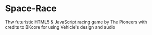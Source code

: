 # Space-Race
Thw futuristic HTML5 & JavaScript racing game by The Pioneers with credits to BKcore for using Vehicle's design and audio
